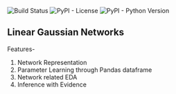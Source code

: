 ![Build Status](https://travis-ci.org/ostwalprasad/lgnpy.svg?branch=master) ![PyPI - License](https://img.shields.io/pypi/l/lgnpy) ![PyPI - Python Version](https://img.shields.io/pypi/pyversions/lgnpy)

## Linear Gaussian Networks

Features-
1. Network Representation
2. Parameter Learning through Pandas dataframe
3. Network related EDA
4. Inference with Evidence
